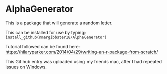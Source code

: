 # AlphaGenerator
This is a package that will generate a random letter. 


This can be installed for use by typing: 
`install_github(nmargibbster18/AlphaGenerator)`

Tutorial followed can be found here: https://hilaryparker.com/2014/04/29/writing-an-r-package-from-scratch/

This Git hub entry was uploaded using my friends mac, after I had repeated issues on Windows. 

